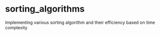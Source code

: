 # sorting_algorithms
Implementing various sorting algorithm and their efficiency based on time complexity
